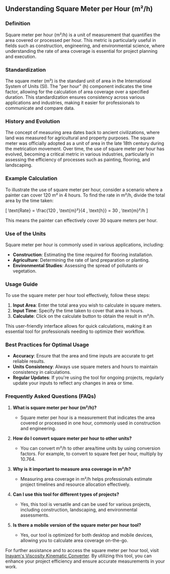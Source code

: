 ## Understanding Square Meter per Hour (m²/h)

### Definition
Square meter per hour (m²/h) is a unit of measurement that quantifies the area covered or processed per hour. This metric is particularly useful in fields such as construction, engineering, and environmental science, where understanding the rate of area coverage is essential for project planning and execution.

### Standardization
The square meter (m²) is the standard unit of area in the International System of Units (SI). The "per hour" (h) component indicates the time factor, allowing for the calculation of area coverage over a specified duration. This standardization ensures consistency across various applications and industries, making it easier for professionals to communicate and compare data.

### History and Evolution
The concept of measuring area dates back to ancient civilizations, where land was measured for agricultural and property purposes. The square meter was officially adopted as a unit of area in the late 18th century during the metrication movement. Over time, the use of square meter per hour has evolved, becoming a critical metric in various industries, particularly in assessing the efficiency of processes such as painting, flooring, and landscaping.

### Example Calculation
To illustrate the use of square meter per hour, consider a scenario where a painter can cover 120 m² in 4 hours. To find the rate in m²/h, divide the total area by the time taken:

\[ 
\text{Rate} = \frac{120 \, \text{m}²}{4 \, \text{h}} = 30 \, \text{m}²/h 
\]

This means the painter can effectively cover 30 square meters per hour.

### Use of the Units
Square meter per hour is commonly used in various applications, including:
- **Construction**: Estimating the time required for flooring installation.
- **Agriculture**: Determining the rate of land preparation or planting.
- **Environmental Studies**: Assessing the spread of pollutants or vegetation.

### Usage Guide
To use the square meter per hour tool effectively, follow these steps:
1. **Input Area**: Enter the total area you wish to calculate in square meters.
2. **Input Time**: Specify the time taken to cover that area in hours.
3. **Calculate**: Click on the calculate button to obtain the result in m²/h.

This user-friendly interface allows for quick calculations, making it an essential tool for professionals needing to optimize their workflow.

### Best Practices for Optimal Usage
- **Accuracy**: Ensure that the area and time inputs are accurate to get reliable results.
- **Units Consistency**: Always use square meters and hours to maintain consistency in calculations.
- **Regular Updates**: If you're using the tool for ongoing projects, regularly update your inputs to reflect any changes in area or time.

### Frequently Asked Questions (FAQs)

1. **What is square meter per hour (m²/h)?**
   - Square meter per hour is a measurement that indicates the area covered or processed in one hour, commonly used in construction and engineering.

2. **How do I convert square meter per hour to other units?**
   - You can convert m²/h to other area/time units by using conversion factors. For example, to convert to square feet per hour, multiply by 10.764.

3. **Why is it important to measure area coverage in m²/h?**
   - Measuring area coverage in m²/h helps professionals estimate project timelines and resource allocation effectively.

4. **Can I use this tool for different types of projects?**
   - Yes, this tool is versatile and can be used for various projects, including construction, landscaping, and environmental assessments.

5. **Is there a mobile version of the square meter per hour tool?**
   - Yes, our tool is optimized for both desktop and mobile devices, allowing you to calculate area coverage on-the-go.

For further assistance and to access the square meter per hour tool, visit [Inayam's Viscosity Kinematic Converter](https://www.inayam.co/unit-converter/viscosity_kinematic). By utilizing this tool, you can enhance your project efficiency and ensure accurate measurements in your work.